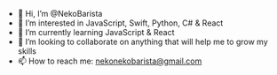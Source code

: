 - 👋 Hi, I’m @NekoBarista
- 👀 I’m interested in JavaScript, Swift, Python, C# & React
- 🌱 I’m currently learning JavaScript & React
- 💞️ I’m looking to collaborate on anything that will help me to grow my skills
- 📫 How to reach me: nekonekobarista@gmail.com

<!---
NekoBarista/NekoBarista is a ✨ special ✨ repository because its `README.md` (this file) appears on your GitHub profile.
You can click the Preview link to take a look at your changes.
--->
